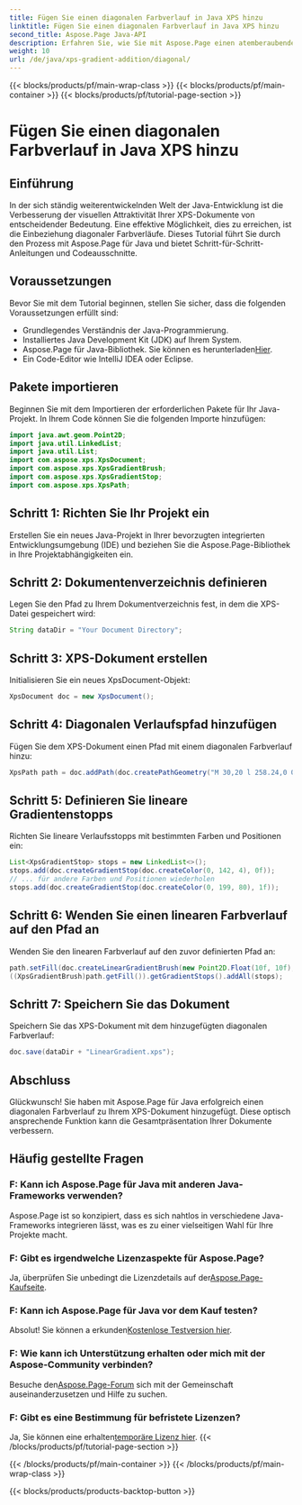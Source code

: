 ```yaml
---
title: Fügen Sie einen diagonalen Farbverlauf in Java XPS hinzu
linktitle: Fügen Sie einen diagonalen Farbverlauf in Java XPS hinzu
second_title: Aspose.Page Java-API
description: Erfahren Sie, wie Sie mit Aspose.Page einen atemberaubenden diagonalen Farbverlauf zu Ihren XPS-Dokumenten in Java hinzufügen. Werten Sie Ihre visuelle Präsentation mühelos auf.
weight: 10
url: /de/java/xps-gradient-addition/diagonal/
---
```


{{< blocks/products/pf/main-wrap-class >}}
{{< blocks/products/pf/main-container >}}
{{< blocks/products/pf/tutorial-page-section >}}

# Fügen Sie einen diagonalen Farbverlauf in Java XPS hinzu

## Einführung
In der sich ständig weiterentwickelnden Welt der Java-Entwicklung ist die Verbesserung der visuellen Attraktivität Ihrer XPS-Dokumente von entscheidender Bedeutung. Eine effektive Möglichkeit, dies zu erreichen, ist die Einbeziehung diagonaler Farbverläufe. Dieses Tutorial führt Sie durch den Prozess mit Aspose.Page für Java und bietet Schritt-für-Schritt-Anleitungen und Codeausschnitte.
## Voraussetzungen
Bevor Sie mit dem Tutorial beginnen, stellen Sie sicher, dass die folgenden Voraussetzungen erfüllt sind:
- Grundlegendes Verständnis der Java-Programmierung.
- Installiertes Java Development Kit (JDK) auf Ihrem System.
-  Aspose.Page für Java-Bibliothek. Sie können es herunterladen[Hier](https://releases.aspose.com/page/java/).
- Ein Code-Editor wie IntelliJ IDEA oder Eclipse.
## Pakete importieren
Beginnen Sie mit dem Importieren der erforderlichen Pakete für Ihr Java-Projekt. In Ihrem Code können Sie die folgenden Importe hinzufügen:
```java
import java.awt.geom.Point2D;
import java.util.LinkedList;
import java.util.List;
import com.aspose.xps.XpsDocument;
import com.aspose.xps.XpsGradientBrush;
import com.aspose.xps.XpsGradientStop;
import com.aspose.xps.XpsPath;
```
## Schritt 1: Richten Sie Ihr Projekt ein
Erstellen Sie ein neues Java-Projekt in Ihrer bevorzugten integrierten Entwicklungsumgebung (IDE) und beziehen Sie die Aspose.Page-Bibliothek in Ihre Projektabhängigkeiten ein.
## Schritt 2: Dokumentenverzeichnis definieren
Legen Sie den Pfad zu Ihrem Dokumentverzeichnis fest, in dem die XPS-Datei gespeichert wird:
```java
String dataDir = "Your Document Directory";
```
## Schritt 3: XPS-Dokument erstellen
Initialisieren Sie ein neues XpsDocument-Objekt:
```java
XpsDocument doc = new XpsDocument();
```
## Schritt 4: Diagonalen Verlaufspfad hinzufügen
Fügen Sie dem XPS-Dokument einen Pfad mit einem diagonalen Farbverlauf hinzu:
```java
XpsPath path = doc.addPath(doc.createPathGeometry("M 30,20 l 258.24,0 0,56.64 -258.24,0 Z"));
```
## Schritt 5: Definieren Sie lineare Gradientenstopps
Richten Sie lineare Verlaufsstopps mit bestimmten Farben und Positionen ein:
```java
List<XpsGradientStop> stops = new LinkedList<>();
stops.add(doc.createGradientStop(doc.createColor(0, 142, 4), 0f));
// ... für andere Farben und Positionen wiederholen
stops.add(doc.createGradientStop(doc.createColor(0, 199, 80), 1f));
```
## Schritt 6: Wenden Sie einen linearen Farbverlauf auf den Pfad an
Wenden Sie den linearen Farbverlauf auf den zuvor definierten Pfad an:
```java
path.setFill(doc.createLinearGradientBrush(new Point2D.Float(10f, 10f), new Point2D.Float(228f, 100f)));
((XpsGradientBrush)path.getFill()).getGradientStops().addAll(stops);
```
## Schritt 7: Speichern Sie das Dokument
Speichern Sie das XPS-Dokument mit dem hinzugefügten diagonalen Farbverlauf:
```java
doc.save(dataDir + "LinearGradient.xps");
```
## Abschluss
Glückwunsch! Sie haben mit Aspose.Page für Java erfolgreich einen diagonalen Farbverlauf zu Ihrem XPS-Dokument hinzugefügt. Diese optisch ansprechende Funktion kann die Gesamtpräsentation Ihrer Dokumente verbessern.
## Häufig gestellte Fragen
### F: Kann ich Aspose.Page für Java mit anderen Java-Frameworks verwenden?
Aspose.Page ist so konzipiert, dass es sich nahtlos in verschiedene Java-Frameworks integrieren lässt, was es zu einer vielseitigen Wahl für Ihre Projekte macht.
### F: Gibt es irgendwelche Lizenzaspekte für Aspose.Page?
 Ja, überprüfen Sie unbedingt die Lizenzdetails auf der[Aspose.Page-Kaufseite](https://purchase.aspose.com/buy).
### F: Kann ich Aspose.Page für Java vor dem Kauf testen?
 Absolut! Sie können a erkunden[Kostenlose Testversion hier](https://releases.aspose.com/).
### F: Wie kann ich Unterstützung erhalten oder mich mit der Aspose-Community verbinden?
 Besuche den[Aspose.Page-Forum](https://forum.aspose.com/c/page/39) sich mit der Gemeinschaft auseinanderzusetzen und Hilfe zu suchen.
### F: Gibt es eine Bestimmung für befristete Lizenzen?
 Ja, Sie können eine erhalten[temporäre Lizenz hier](https://purchase.aspose.com/temporary-license/).
{{< /blocks/products/pf/tutorial-page-section >}}

{{< /blocks/products/pf/main-container >}}
{{< /blocks/products/pf/main-wrap-class >}}

{{< blocks/products/products-backtop-button >}}

